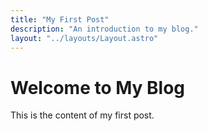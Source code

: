 ```yaml
---
title: "My First Post"
description: "An introduction to my blog."
layout: "../layouts/Layout.astro"
---
```


# Welcome to My Blog
This is the content of my first post.